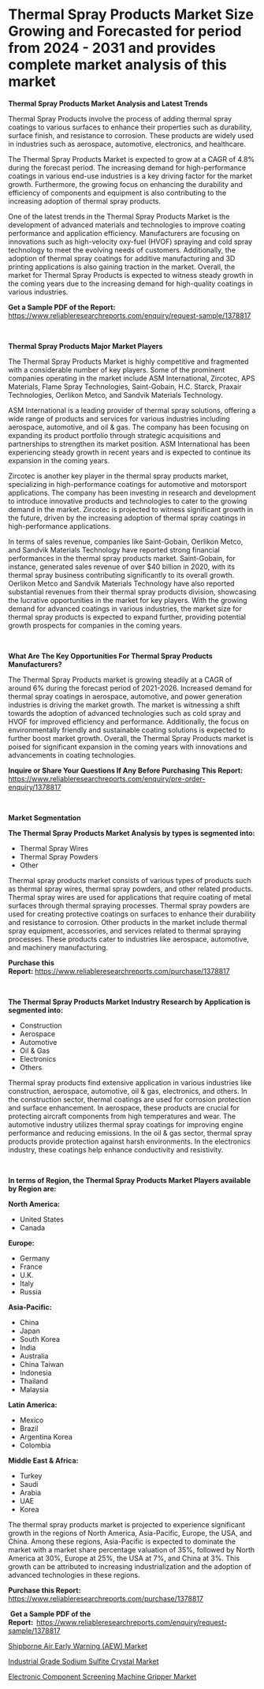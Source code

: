 <p><h1>Thermal Spray Products Market Size Growing and Forecasted for period from 2024 - 2031 and provides complete market analysis of this market</h1></p><p><strong>Thermal Spray Products Market Analysis and Latest Trends</strong></p>
<p><p>Thermal Spray Products involve the process of adding thermal spray coatings to various surfaces to enhance their properties such as durability, surface finish, and resistance to corrosion. These products are widely used in industries such as aerospace, automotive, electronics, and healthcare.</p><p>The Thermal Spray Products Market is expected to grow at a CAGR of 4.8% during the forecast period. The increasing demand for high-performance coatings in various end-use industries is a key driving factor for the market growth. Furthermore, the growing focus on enhancing the durability and efficiency of components and equipment is also contributing to the increasing adoption of thermal spray products.</p><p>One of the latest trends in the Thermal Spray Products Market is the development of advanced materials and technologies to improve coating performance and application efficiency. Manufacturers are focusing on innovations such as high-velocity oxy-fuel (HVOF) spraying and cold spray technology to meet the evolving needs of customers. Additionally, the adoption of thermal spray coatings for additive manufacturing and 3D printing applications is also gaining traction in the market. Overall, the market for Thermal Spray Products is expected to witness steady growth in the coming years due to the increasing demand for high-quality coatings in various industries.</p></p>
<p><strong>Get a Sample PDF of the Report:&nbsp;</strong> <a href="https://www.reliableresearchreports.com/enquiry/request-sample/1378817">https://www.reliableresearchreports.com/enquiry/request-sample/1378817</a></p>
<p>&nbsp;</p>
<p><strong>Thermal Spray Products Major Market Players</strong></p>
<p><p>The Thermal Spray Products Market is highly competitive and fragmented with a considerable number of key players. Some of the prominent companies operating in the market include ASM International, Zircotec, APS Materials, Flame Spray Technologies, Saint-Gobain, H.C. Starck, Praxair Technologies, Oerlikon Metco, and Sandvik Materials Technology.</p><p>ASM International is a leading provider of thermal spray solutions, offering a wide range of products and services for various industries including aerospace, automotive, and oil & gas. The company has been focusing on expanding its product portfolio through strategic acquisitions and partnerships to strengthen its market position. ASM International has been experiencing steady growth in recent years and is expected to continue its expansion in the coming years.</p><p>Zircotec is another key player in the thermal spray products market, specializing in high-performance coatings for automotive and motorsport applications. The company has been investing in research and development to introduce innovative products and technologies to cater to the growing demand in the market. Zircotec is projected to witness significant growth in the future, driven by the increasing adoption of thermal spray coatings in high-performance applications.</p><p>In terms of sales revenue, companies like Saint-Gobain, Oerlikon Metco, and Sandvik Materials Technology have reported strong financial performances in the thermal spray products market. Saint-Gobain, for instance, generated sales revenue of over $40 billion in 2020, with its thermal spray business contributing significantly to its overall growth. Oerlikon Metco and Sandvik Materials Technology have also reported substantial revenues from their thermal spray products division, showcasing the lucrative opportunities in the market for key players. With the growing demand for advanced coatings in various industries, the market size for thermal spray products is expected to expand further, providing potential growth prospects for companies in the coming years.</p></p>
<p>&nbsp;</p>
<p><strong>What Are The Key Opportunities For Thermal Spray Products Manufacturers?</strong></p>
<p><p>The Thermal Spray Products market is growing steadily at a CAGR of around 6% during the forecast period of 2021-2026. Increased demand for thermal spray coatings in aerospace, automotive, and power generation industries is driving the market growth. The market is witnessing a shift towards the adoption of advanced technologies such as cold spray and HVOF for improved efficiency and performance. Additionally, the focus on environmentally friendly and sustainable coating solutions is expected to further boost market growth. Overall, the Thermal Spray Products market is poised for significant expansion in the coming years with innovations and advancements in coating technologies.</p></p>
<p><strong>Inquire or Share Your Questions If Any Before Purchasing This Report:</strong> <a href="https://www.reliableresearchreports.com/enquiry/pre-order-enquiry/1378817">https://www.reliableresearchreports.com/enquiry/pre-order-enquiry/1378817</a></p>
<p>&nbsp;</p>
<p><strong>Market Segmentation</strong></p>
<p><strong>The Thermal Spray Products Market Analysis by types is segmented into:</strong></p>
<p><ul><li>Thermal Spray Wires</li><li>Thermal Spray Powders</li><li>Other</li></ul></p>
<p><p>Thermal spray products market consists of various types of products such as thermal spray wires, thermal spray powders, and other related products. Thermal spray wires are used for applications that require coating of metal surfaces through thermal spraying processes. Thermal spray powders are used for creating protective coatings on surfaces to enhance their durability and resistance to corrosion. Other products in the market include thermal spray equipment, accessories, and services related to thermal spraying processes. These products cater to industries like aerospace, automotive, and machinery manufacturing.</p></p>
<p><strong>Purchase this Report:&nbsp;</strong><a href="https://www.reliableresearchreports.com/purchase/1378817">https://www.reliableresearchreports.com/purchase/1378817</a></p>
<p>&nbsp;</p>
<p><strong>The Thermal Spray Products Market Industry Research by Application is segmented into:</strong></p>
<p><ul><li>Construction</li><li>Aerospace</li><li>Automotive</li><li>Oil & Gas</li><li>Electronics</li><li>Others</li></ul></p>
<p><p>Thermal spray products find extensive application in various industries like construction, aerospace, automotive, oil & gas, electronics, and others. In the construction sector, thermal coatings are used for corrosion protection and surface enhancement. In aerospace, these products are crucial for protecting aircraft components from high temperatures and wear. The automotive industry utilizes thermal spray coatings for improving engine performance and reducing emissions. In the oil & gas sector, thermal spray products provide protection against harsh environments. In the electronics industry, these coatings help enhance conductivity and resistivity.</p></p>
<p>&nbsp;</p>
<p><strong>In terms of Region, the Thermal Spray Products Market Players available by Region are:</strong></p>
<p>
    <p> <strong> North America: </strong>
        <ul>
            <li>United States</li>
            <li>Canada</li>
        </ul>
        </p> 
    <p> <strong> Europe: </strong>
        <ul>
            <li>Germany</li>
            <li>France</li>
            <li>U.K.</li>
            <li>Italy</li>
            <li>Russia</li>
        </ul>
        </p> 
    <p> <strong> Asia-Pacific: </strong>
        <ul>
            <li>China</li>
            <li>Japan</li>
            <li>South Korea</li>
            <li>India</li>
            <li>Australia</li>
            <li>China Taiwan</li>
            <li>Indonesia</li>
            <li>Thailand</li>
            <li>Malaysia</li>
        </ul>
        </p> 
    <p> <strong> Latin America: </strong>
        <ul>
            <li>Mexico</li>
            <li>Brazil</li>
            <li>Argentina Korea</li>
            <li>Colombia</li>
        </ul>
        </p> 
    <p> <strong> Middle East & Africa: </strong>
        <ul>
            <li>Turkey</li>
            <li>Saudi</li>
            <li>Arabia</li>
            <li>UAE</li>
            <li>Korea</li>
        </ul>
    </p>
    </p>
<p><p>The thermal spray products market is projected to experience significant growth in the regions of North America, Asia-Pacific, Europe, the USA, and China. Among these regions, Asia-Pacific is expected to dominate the market with a market share percentage valuation of 35%, followed by North America at 30%, Europe at 25%, the USA at 7%, and China at 3%. This growth can be attributed to increasing industrialization and the adoption of advanced technologies in these regions.</p></p>
<p><strong>Purchase this Report: </strong><a href="https://www.reliableresearchreports.com/purchase/1378817">https://www.reliableresearchreports.com/purchase/1378817</a></p>
<p>&nbsp;<strong>Get a Sample PDF of the Report:&nbsp;&nbsp;</strong><a href="https://www.reliableresearchreports.com/enquiry/request-sample/1378817">https://www.reliableresearchreports.com/enquiry/request-sample/1378817</a></p>
<p><strong></strong></p>
<p><p><a href="https://view.publitas.com/reportprime-1/shipborne-air-early-warning-aew-market-size-and-growth-market-segmentation-regional-and-country-breakdowns-and-market-trends-for-period-from-2023-2030/">Shipborne Air Early Warning (AEW) Market</a></p><p><a href="https://view.publitas.com/reportprime-1/industrial-grade-sodium-sulfite-crystal-market-a-comprehensive-report-of-its-market-share-growth-trends-2023-2030/">Industrial Grade Sodium Sulfite Crystal Market</a></p><p><a href="https://view.publitas.com/reportprime-1/electronic-component-screening-machine-gripper-market-provides-detailed-segmentation-of-this-market-based-on-type-application-and-region-and-forecast-for-the-period-from-2023-2030/">Electronic Component Screening Machine Gripper Market</a></p></p>